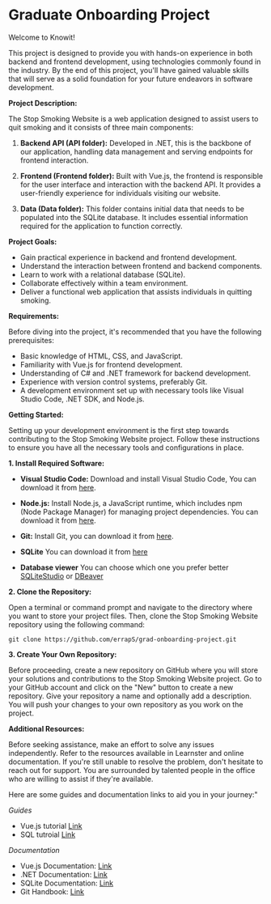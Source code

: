 # Graduate Onboarding Project

Welcome to Knowit! 

This project is designed to provide you with hands-on experience in both backend and frontend development, using technologies commonly found in the industry. By the end of this project, you'll have gained valuable skills that will serve as a solid foundation for your future endeavors in software development.

**Project Description:**

The Stop Smoking Website is a web application designed to assist users to quit smoking and it consists of three main components:

1. **Backend API (API folder):** Developed in .NET, this is the backbone of our application, handling data management and serving endpoints for frontend interaction.

2. **Frontend (Frontend folder):** Built with Vue.js, the frontend is responsible for the user interface and interaction with the backend API. It provides a user-friendly experience for individuals visiting our website.

3. **Data (Data folder):** This folder contains initial data that needs to be populated into the SQLite database. It includes essential information required for the application to function correctly.

**Project Goals:**

- Gain practical experience in backend and frontend development.
- Understand the interaction between frontend and backend components.
- Learn to work with a relational database (SQLite).
- Collaborate effectively within a team environment.
- Deliver a functional web application that assists individuals in quitting smoking.

**Requirements:**

Before diving into the project, it's recommended that you have the following prerequisites:

- Basic knowledge of HTML, CSS, and JavaScript.
- Familiarity with Vue.js for frontend development.
- Understanding of C# and .NET framework for backend development.
- Experience with version control systems, preferably Git.
- A development environment set up with necessary tools like Visual Studio Code, .NET SDK, and Node.js.

**Getting Started:**

Setting up your development environment is the first step towards contributing to the Stop Smoking Website project. Follow these instructions to ensure you have all the necessary tools and configurations in place.

**1. Install Required Software:**

- **Visual Studio Code:** Download and install Visual Studio Code, You can download it from [here](https://code.visualstudio.com/).

- **Node.js:** Install Node.js, a JavaScript runtime, which includes npm (Node Package Manager) for managing project dependencies. You can download it from [here](https://nodejs.org/).

- **Git:** Install Git, you can download it from [here](https://git-scm.com/).
  
- **SQLite** You can download it from [here](https://www.sqlite.org/)

- **Database viewer** You can choose which one you prefer better [SQLiteStudio](https://sqlitestudio.pl/) or [DBeaver](https://dbeaver.io/)

**2. Clone the Repository:**

Open a terminal or command prompt and navigate to the directory where you want to store your project files. Then, clone the Stop Smoking Website repository using the following command:

```
git clone https://github.com/errapS/grad-onboarding-project.git
```

**3. Create Your Own Repository:**

Before proceeding, create a new repository on GitHub where you will store your solutions and contributions to the Stop Smoking Website project. Go to your GitHub account and click on the "New" button to create a new repository. Give your repository a name and optionally add a description. You will push your changes to your own repository as you work on the project.



**Additional Resources:**

Before seeking assistance, make an effort to solve any issues independently. Refer to the resources available in Learnster and online documentation. If you're still unable to resolve the problem, don't hesitate to reach out for support. You are surrounded by talented people in the office who are willing to assist if they're available. 

Here are some guides and documentation links to aid you in your journey:"

*Guides*
- Vue.js tutorial [Link](https://vuejs.org/tutorial/#step-1)
- SQL tutroial [Link](https://www.sql-easy.com/select)


*Documentation*
- Vue.js Documentation: [Link](https://vuejs.org/v2/guide/)
- .NET Documentation: [Link](https://docs.microsoft.com/en-us/dotnet/)
- SQLite Documentation: [Link](https://www.sqlite.org/docs.html)
- Git Handbook: [Link](https://guides.github.com/introduction/git-handbook/)

